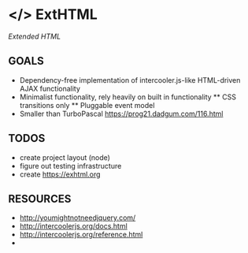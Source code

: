# </> ExtHTML 
*Extended HTML*

## GOALS

* Dependency-free implementation of intercooler.js-like HTML-driven AJAX functionality
* Minimalist functionality, rely heavily on built in functionality
** CSS transitions only
** Pluggable event model
* Smaller than TurboPascal https://prog21.dadgum.com/116.html

## TODOS

* create project layout (node)
* figure out testing infrastructure
* create https://exhtml.org

## RESOURCES

* http://youmightnotneedjquery.com/
* http://intercoolerjs.org/docs.html
* http://intercoolerjs.org/reference.html
* 
